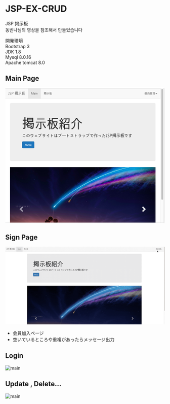 # JSP-EX-CRUD
JSP 掲示板<br>
동빈나님의 영상을 참조해서 만들었습니다<br>

開発環境<br>
Bootstrap 3<br>
JDK 1.8<br>
Mysql 8.0.16<br>
Apache tomcat 8.0<br>

## Main Page<br>
![main](./JSP-CRUD/screenshot/main.png)<br>

## Sign Page<br>
![main](./JSP-CRUD/screenshot/login.gif)<br>

- 会員加入ページ
- 空いているところや重複があったらメッセージ出力

## Login 
![main](./JSP-CRUD/screenshot/sign.gif)<br>


## Update , Delete...
![main](./JSP-CRUD/screenshot/save-delete.gif)<br>


